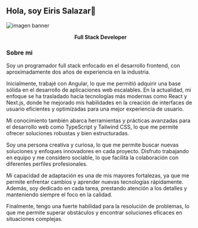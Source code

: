 ##             Hola, soy Eiris Salazar👋

![imagen banner](https://media.licdn.com/dms/image/v2/C5616AQGOfXem4iqqpg/profile-displaybackgroundimage-shrink_350_1400/profile-displaybackgroundimage-shrink_350_1400/0/1660746996615?e=1735171200&v=beta&t=WTpMgV_iHr7fMFNXIBiuIvcfqQRDLboaLQ5cQ_9frEw)
<div align="center">
    <strong>Full Stack Developer</strong>
</div>

### Sobre mi
Soy un programador full stack enfocado en el desarrollo frontend, con aproximadamente dos años de experiencia en la industria.

Inicialmente, trabajé con Angular, lo que me permitió adquirir una base sólida en el desarrollo de aplicaciones web escalables. En la actualidad, mi enfoque se ha trasladado hacia tecnologías más modernas como React y Next.js, donde he mejorado mis habilidades en la creación de interfaces de usuario eficientes y optimizadas para una mejor experiencia de usuario.

Mi conocimiento también abarca herramientas y prácticas avanzadas para el desarrollo web como TypeScript y Tailwind CSS, lo que me permite ofrecer soluciones robustas y bien estructuradas.

Soy una persona creativa y curiosa, lo que me permite buscar nuevas soluciones y enfoques innovadores en cada proyecto. Disfruto trabajando en equipo y me considero sociable, lo que facilita la colaboración con diferentes perfiles profesionales.

Mi capacidad de adaptación es una de mis mayores fortalezas, ya que me permite enfrentar cambios y aprender nuevas tecnologías rápidamente. Además, soy dedicado en cada tarea, prestando atención a los detalles y manteniendo siempre el foco en la calidad.

Finalmente, tengo una fuerte habilidad para la resolución de problemas, lo que me permite superar obstáculos y encontrar soluciones eficaces en situaciones complejas.

<!--
**eiriselias/eiriselias** is a ✨ _special_ ✨ repository because its `README.md` (this file) appears on your GitHub profile.

Here are some ideas to get you started:

- 🔭 I’m currently working on ...
- 🌱 I’m currently learning ...
- 👯 I’m looking to collaborate on ...
- 🤔 I’m looking for help with ...
- 💬 Ask me about ...
- 📫 How to reach me: ...
- 😄 Pronouns: ...
- ⚡ Fun fact: ...
-->
